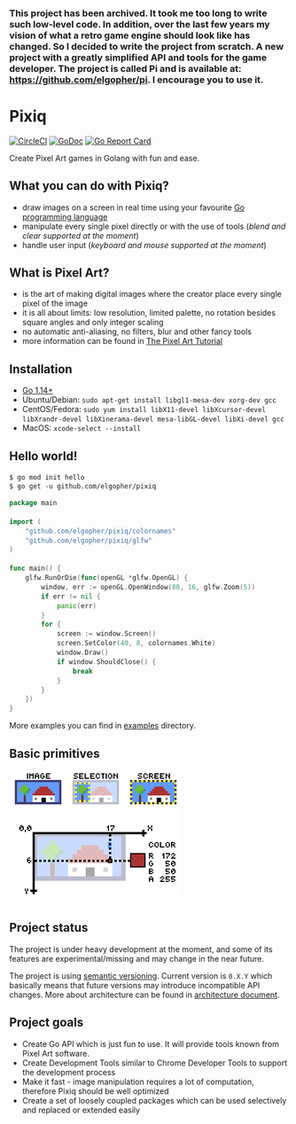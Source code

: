 ### This project has been archived. It took me too long to write such low-level code. In addition, over the last few years my vision of what a retro game engine should look like has changed. So I decided to write the project from scratch. A new project with a greatly simplified API and tools for the game developer. The project is called Pi and is available at: https://github.com/elgopher/pi. I encourage you to use it.

# Pixiq

[![CircleCI](https://circleci.com/gh/elgopher/pixiq.svg?style=svg)](https://circleci.com/gh/elgopher/pixiq)
[![GoDoc](https://godoc.org/github.com/elgopher/pixiq?status.svg)](https://pkg.go.dev/mod/github.com/elgopher/pixiq)
[![Go Report Card](https://goreportcard.com/badge/github.com/elgopher/pixiq)](https://goreportcard.com/report/github.com/elgopher/pixiq)

Create Pixel Art games in Golang with fun and ease.

## What you can do with Pixiq?

+ draw images on a screen in real time using your favourite [Go programming language](https://golang.org/)
+ manipulate every single pixel directly or with the use of tools (_blend and clear supported at the moment_)
+ handle user input (_keyboard and mouse supported at the moment_)

## What is Pixel Art?

+ is the art of making digital images where the creator place every single pixel of the image
+ it is all about limits: low resolution, limited palette, no rotation besides square angles and only integer scaling
+ no automatic anti-aliasing, no filters, blur and other fancy tools
+ more information can be found in [The Pixel Art Tutorial](http://pixeljoint.com/forum/forum_posts.asp?TID=11299)

## Installation

+ [Go 1.14+](https://golang.org/dl/)
+ Ubuntu/Debian: `sudo apt-get install libgl1-mesa-dev xorg-dev gcc`
+ CentOS/Fedora: `sudo yum install libX11-devel libXcursor-devel libXrandr-devel libXinerama-devel mesa-libGL-devel libXi-devel gcc`
+ MacOS: `xcode-select --install`

## Hello world!

```
$ go mod init hello
$ go get -u github.com/elgopher/pixiq
```

```go
package main

import (
	"github.com/elgopher/pixiq/colornames"
	"github.com/elgopher/pixiq/glfw"
)

func main() {
	glfw.RunOrDie(func(openGL *glfw.OpenGL) {
		window, err := openGL.OpenWindow(80, 16, glfw.Zoom(5))
		if err != nil {
			panic(err)
		}
		for {
			screen := window.Screen()
			screen.SetColor(40, 8, colornames.White)
			window.Draw()
			if window.ShouldClose() {
				break
			}
		}
	})
}
```

More examples you can find in [examples](examples) directory.

## Basic primitives

![](docs/pixiq-primitives.gif)

## Project status

The project is under heavy development at the moment, and some of its features are experimental/missing
and may change in the near future.

The project is using [semantic versioning](https://semver.org/). Current version 
is `0.X.Y` which basically means that future versions may introduce incompatible 
API changes. More about architecture can be found in [architecture document](docs/architecture.md).

## Project goals

+ Create Go API which is just fun to use. It will provide tools known from Pixel Art software.
+ Create Development Tools similar to Chrome Developer Tools to support the development process
+ Make it fast - image manipulation requires a lot of computation, therefore Pixiq should be well optimized
+ Create a set of loosely coupled packages which can be used selectively and replaced or extended easily
